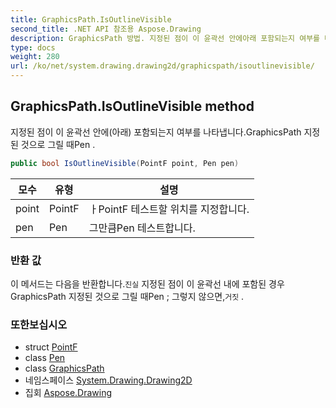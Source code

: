 ```yaml
---
title: GraphicsPath.IsOutlineVisible
second_title: .NET API 참조용 Aspose.Drawing
description: GraphicsPath 방법. 지정된 점이 이 윤곽선 안에아래 포함되는지 여부를 나타냅니다.GraphicsPath 지정된 것으로 그릴 때Pen .
type: docs
weight: 280
url: /ko/net/system.drawing.drawing2d/graphicspath/isoutlinevisible/
---
```

## GraphicsPath.IsOutlineVisible method

지정된 점이 이 윤곽선 안에(아래) 포함되는지 여부를 나타냅니다.GraphicsPath 지정된 것으로 그릴 때Pen .

```csharp
public bool IsOutlineVisible(PointF point, Pen pen)
```

| 모수 | 유형 | 설명 |
| --- | --- | --- |
| point | PointF | ㅏPointF 테스트할 위치를 지정합니다. |
| pen | Pen | 그만큼Pen 테스트합니다. |

### 반환 값

이 메서드는 다음을 반환합니다.`진실` 지정된 점이 이 윤곽선 내에 포함된 경우GraphicsPath 지정된 것으로 그릴 때Pen ; 그렇지 않으면,`거짓` .

### 또한보십시오

* struct [PointF](../../../system.drawing/pointf/)
* class [Pen](../../../system.drawing/pen/)
* class [GraphicsPath](../)
* 네임스페이스 [System.Drawing.Drawing2D](../../graphicspath/)
* 집회 [Aspose.Drawing](../../../)


